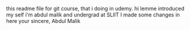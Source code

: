 this readme file for git course, that i doing in udemy.
hi lemme introduced my self i'm abdul malik and undergrad at SLIIT
I made some changes in here
your sincere,
Abdul Malik
